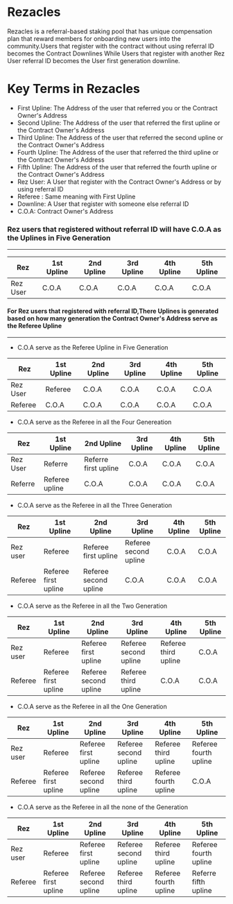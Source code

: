 # Rezacles
Rezacles is a referral-based staking pool that has unique compensation plan that reward members for onboarding new users into the community.Users that register with the contract without using referral ID becomes the Contract Downlines While Users that register with another Rez User referral ID becomes the User first generation downline.
# Key Terms in Rezacles
+ First Upline: The Address of the user that referred you or the Contract Owner's Address
+ Second Upline: The Address of the user that referred the first upline or the Contract Owner's Address
+ Third Upline: The Address of the user that referred the second upline or the Contract Owner's Address
+ Fourth Upline: The Address of the user that referred the third upline or the Contract Owner's Address
+ Fifth Upline: The Address of the user that referred the fourth upline or the Contract Owner's Address
+ Rez User: A User that register with the Contract Owner's Address or by using referral ID
+ Referee : Same meaning with First Upline
+ Downline: A User that register with someone else referral ID
+ C.O.A: Contract Owner's Address
 
 ### Rez users that registered without referral ID will have C.O.A as the Uplines in Five Generation

***
Rez  |1st Upline  | 2nd Upline | 3rd Upline | 4th Upline | 5th Upline
--- | --- | --- | --- | --- | --- 
Rez User | C.O.A | C.O.A | C.O.A | C.O.A | C.O.A




#### For Rez users that registered with referral ID,There Uplines is generated based on how many generation the Contract Owner's Address serve as the Referee Upline
***

+ C.O.A serve as the Referee Upline in Five Generation

Rez  |1st Upline  | 2nd Upline | 3rd Upline | 4th Upline | 5th Upline
--- | --- | --- | --- | --- | --- 
Rez User | Referee | C.O.A | C.O.A | C.O.A | C.O.A
Referee | C.O.A | C.O.A | C.O.A | C.O.A | C.O.A

+ C.O.A serve as the Referee in all the Four Genereation

Rez  |1st Upline  | 2nd Upline | 3rd Upline | 4th Upline | 5th Upline
--- | --- | --- | --- | --- | --- 
Rez User | Referre | Referre first upline| C.O.A | C.O.A | C.O.A
Referre | Referee upline  |  C.O.A | C.O.A | C.O.A | C.O.A

+ C.O.A serve as the Referee in all the Three Generation

Rez  |1st Upline  | 2nd Upline | 3rd Upline | 4th Upline | 5th Upline
--- | --- | --- | --- | --- | --- 
Rez user | Referee | Referee first upline | Referee second upline | C.O.A | C.O.A
Referee |Referee first upline | Referee second upline | C.O.A | C.O.A| C.O.A


+ C.O.A serve as the Referee in all the Two Generation

Rez  |1st Upline  | 2nd Upline | 3rd Upline | 4th Upline | 5th Upline
--- | --- | --- | --- | --- | --- 
Rez user |  Referee | Referee first upline | Referee second upline | Referee third upline | C.O.A
Referee | Referee first upline | Referee second upline | Referee third upline | C.O.A | C.O.A


+ C.O.A serve as the Referee in all the One Generation

Rez  |1st Upline  | 2nd Upline | 3rd Upline | 4th Upline | 5th Upline
--- | --- | --- | --- | --- | --- 
Rez user |  Referee | Referee first upline | Referee second upline | Referee third upline | Referee fourth upline
Referee |  Referee first upline | Referee second upline | Referee third upline | Referee fourth upline | C.O.A


+ C.O.A serve as the Referee in all the none of the Generation

Rez  |1st Upline  | 2nd Upline | 3rd Upline | 4th Upline | 5th Upline
--- | --- | --- | --- | --- | --- 
Rez user |Referee | Referee first upline | Referee second upline | Referee third upline | Referee fourth upline
Referee |   Referee first upline | Referee second upline | Referee third upline | Referee fourth upline | Referre fifth upline
